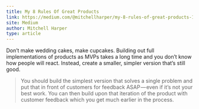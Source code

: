 ```yaml
---
title: My 8 Rules Of Great Products
link: https://medium.com/@mitchellharper/my-8-rules-of-great-products-1aaa30487058#.yut38gdrt
site: Medium
author: Mitchell Harper
type: article
---
```


Don’t make wedding cakes, make cupcakes. Building out full implementations of products as MVPs takes
a long time and you don’t know how people will react. Instead, create a smaller, simpler version
that’s still good.

> You should build the simplest version that solves a single problem and put that in front of
> customers for feedback ASAP — even if it’s not your best work. You can then build upon that
> iteration of the product with customer feedback which you get much earlier in the process.
